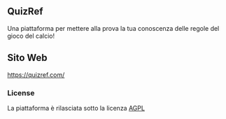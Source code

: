 ## QuizRef

Una piattaforma per mettere alla prova la tua conoscenza delle regole del gioco del calcio!

## Sito Web

https://quizref.com/

### License

La piattaforma è rilasciata sotto la licenza [AGPL](http://www.gnu.org/licenses/agpl-3.0.html)
